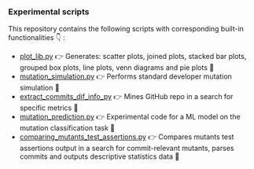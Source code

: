 ### Experimental scripts

This repository contains the following scripts with corresponding built-in functionalities :point_down: :

- [plot_lib.py](./scripts/plot_lib.py) :point_right: Generates: scatter plots, joined plots, stacked bar plots, grouped box plots, line plots, venn diagrams and pie plots :eyes:
- [mutation_simulation.py](./scripts/mutation_simulation.py) :point_right: Performs standard developer mutation simulation :eyes:
- [extract_commits_dif_info_py](./scripts/extract_commits_diff_info.py) :point_right: Mines GitHub repo in a search for specific metrics :eyes:
- [mutation_prediction.py](./scripts/mutation_prediction.py) :point_right: Experimental code for a ML model on the mutation classification task :eyes:
- [comparing_mutants_test_assertions.py](./scripts/comparing_mutants_test_assertions.py) :point_right: Compares mutants test assertions output in a search for commit-relevant mutants, parses commits and outputs descriptive statistics data :eyes:

 